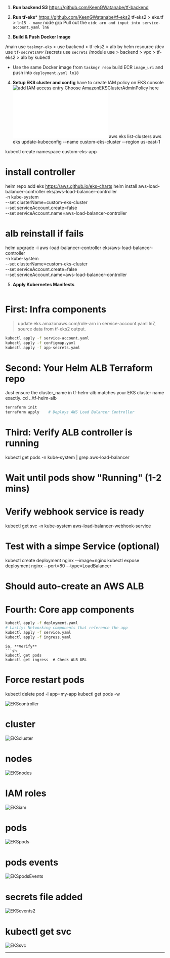 1. **Run backend S3**
  https://github.com/KeenGWatanabe/tf-backend

2. **Run tf-eks***
  https://github.com/KeenGWatanabe/tf-eks2
  tf-eks2 > eks.tf > `ln15 - name` node grp
  Pull out the `oidc arn and input into service-account.yaml ln6`


3. **Build & Push Docker Image**

/main use `taskmgr-eks` > use backend > tf-eks2 > alb by helm resource
/dev use `tf-secretsAPP`
/secrets use `secrets`
/module use > backend > vpc > tf-eks2 > alb by kubectl

- Use the same Docker image from `taskmgr repo` build ECR `image_uri` and push
into `deployment.yaml ln18 `

4.   **Setup EKS cluster and config**
have to create IAM policy on EKS console
![add IAM access entry](/images/IAMaccess.png)
Choose AmazonEKSClusterAdminPolicy here
![EKS_IAM](/README_FILES/CREATE_EKS_IAM_POLICY.md)
aws eks list-clusters
aws eks update-kubeconfig --name custom-eks-cluster --region us-east-1


kubectl create namespace custom-eks-app


# install controller
helm repo add eks https://aws.github.io/eks-charts
helm install aws-load-balancer-controller eks/aws-load-balancer-controller \
  -n kube-system \
  --set clusterName=custom-eks-cluster \
  --set serviceAccount.create=false \
  --set serviceAccount.name=aws-load-balancer-controller

# alb reinstall if fails
helm upgrade -i aws-load-balancer-controller eks/aws-load-balancer-controller \
  -n kube-system \
  --set clusterName=custom-eks-cluster \
  --set serviceAccount.create=false \
  --set serviceAccount.name=aws-load-balancer-controller  

5. **Apply Kubernetes Manifests**  
   ```sh
# First: Infra components 
> update eks.amazonaws.com/role-arn in service-account.yaml ln7, source data from tf-eks2 output.
```bash
kubectl apply -f service-account.yaml   
kubectl apply -f configmap.yaml
kubectl apply -f app-secrets.yaml
```
# Second: Your Helm ALB Terraform repo
Just ensure the cluster_name in tf-helm-alb matches your EKS cluster name exactly.
cd ../tf-helm-alb  
```bash
terraform init
terraform apply    # Deploys AWS Load Balancer Controller
```
# Third: Verify ALB controller is running
kubectl get pods -n kube-system | grep aws-load-balancer
# Wait until pods show "Running" (1-2 mins)
# Verify webhook service is ready
kubectl get svc -n kube-system aws-load-balancer-webhook-service
# Test with a simpe Service (optional)
kubectl create deployment nginx --image=nginx
kubectl expose deployment nginx --port=80 --type=LoadBalancer
# Should auto-create an AWS ALB

# Fourth: Core app components 
```bash
kubectl apply -f deployment.yaml
# Lastly: Networking components that reference the app
kubectl apply -f service.yaml
kubectl apply -f ingress.yaml
```

  

   ```
5a. **Verify**  
   ```sh
   kubectl get pods
   kubectl get ingress  # Check ALB URL
   ```
# Force restart pods
kubectl delete pod -l app=my-app 
kubectl get pods -w  


![EKScontroller](/images/EKScontroller.png) 



# cluster   
![EKScluster](/images/EKScluster.png)
# nodes
![EKSnodes](/images/EKSnodes.png)
# IAM roles
![EKSiam](/images/EKSiam.png)
# pods
![EKSpods](/images/EKSpods.png)
# pods events
![EKSpodsEvents](/images/EKSevents.png)
# secrets file added
![EKSevents2](/images/EKSevents2.png)

# kubectl get svc
![EKSsvc](/images/EKSsvc.png)

---------------------------------------------------------------------------------------
